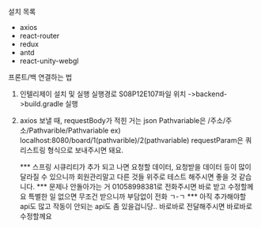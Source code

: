 설치 목록

- axios
- react-router
- redux
- antd
- react-unity-webgl

프론트/백 연결하는 법

1. 인텔리제이 설치 및 실행
실행경로 S08P12E107파일 위치 ->backend->build.gradle 실행

2. axios 보낼 때, 
    requestBody가 적힌 거는 json
    Pathvariable은 /주소/주소/Pathvarible/Pathvariable
                ex) localhost:8080/board/1(pathvarible)/2(pathvariable)
    requestParam은 쿼리스트링 형식으로 보내주시면 돼요.

    *** 스프링 시큐리티가 추가 되고 나면 요청할 데이터, 요청받을 데이터 등이 많이 달라질 수 있으니까 회원관리말고 다른 것들 위주로 테스트 해주시면 좋을 것 같습니다.
    *** 문제나 안돌아가는 거 01058998381로 전화주시면 바로 받고 수정할께요 특별한 일 없으면 무조건 받으니까 부담없이 전화 ㄱ-ㄱ
    *** 아직 추가해야할 api도 많고 작동이 안되는 api도 좀 있을겁니당.. 바로바로 전달해주시면 바로바로 수정할께요